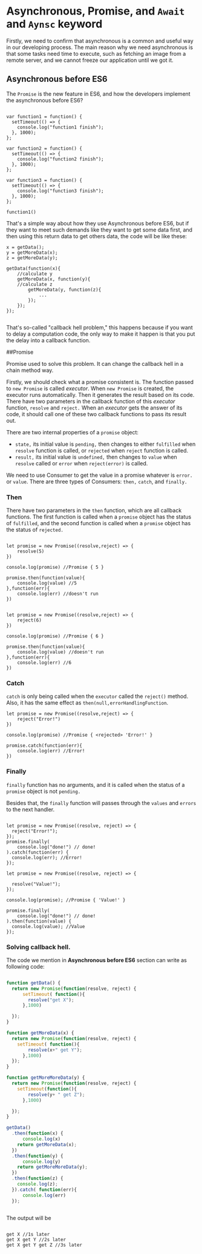 # Asynchronous, Promise, and `Await` and `Aynsc` keyword

Firstly, we need to confirm that asynchronous is a common and useful way in our developing process. The main reason why we need asynchronous is that some tasks need time to execute, such as fetching an image from a remote server, and we cannot freeze our application until we got it. 


## Asynchronous before ES6


The `Promise` is the new feature in ES6, and how the developers implement the asynchronous before ES6?



```

var function1 = function() {
  setTimeout(() => {
    console.log("function1 finish");
  }, 1000);
};

var function2 = function() {
  setTimeout(() => {
    console.log("function2 finish");
  }, 1000);
};

var function3 = function() {
  setTimeout(() => {
    console.log("function3 finish");
  }, 1000);
};

function1()

```

That's a simple way about how they use Asynchronous before ES6, but if  they want to meet such demands like they want to get some data first, and then using this return data to get others data, the code will be like these:

```
x = getData();
y = getMoreData(x);
z = getMoreData(y);

getData(function(x){
    //calculate y
    getMoreData(x, function(y){
    //calculate z
        getMoreData(y, function(z){ 
            ...
        });
    });
});


```

That's so-called "callback hell problem," this happens because if you want to delay a computation code, the only way to make it happen is that you put the delay into a callback function. 

##Promise

Promise used to solve this problem. It can change the callback hell in a chain method way.

Firstly, we should check what a promise consistent is. The function passed to `new Promise` is called *executor*. When `new Promise` is created, the executor runs automatically. Then it generates the result based on its code. There have two parameters in the callback function of this *executor* function, `resolve` and `reject.` When an *executor* gets the answer of its code, it should call one of these two callback functions to pass its result out.


There are two internal properties of a `promise` object:

- `state,` its initial value is `pending,` then changes to either `fulfilled` when `resolve` function is called, or `rejected` when `reject` function is called.
- `result,` its initial value is `undefined,` then changes to `value` when `resolve` called or `error` when `reject(error)` is called. 



We need to use Consumer to get the value in a promise whatever is `error.` 
or `value`. There are three types of Consumers: `then,` `catch`, and `finally.`


### Then

There have two parameters in the `then` function, which are all callback functions. The first function is called when a `promise` object has the status of `fulfilled`, and the second function is called when a `promise` object has the status of `rejected.`




```

let promise = new Promise((resolve,reject) => {
    resolve(5)
})

console.log(promise) //Promise { 5 }

promise.then(function(value){
    console.log(value) //5
},function(err){
    console.log(err) //doesn't run
})

```


```

let promise = new Promise((resolve,reject) => {
    reject(6)
})

console.log(promise) //Promise { 6 }

promise.then(function(value){
    console.log(value) //doesn't run
},function(err){
    console.log(err) //6
})

```


### Catch

`catch` is only being called when the `executor` called the `reject()` method. Also, it has the same effect as `then(null,errorHandlingFunction`.


```
let promise = new Promise((resolve,reject) => {
    reject("Error!")
})

console.log(promise) //Promise { <rejected> 'Error!' }

promise.catch(function(err){
    console.log(err) //Error!
})

```

### Finally
`finally` function has no arguments, and it is called when the status of a `promise` object is not `pending.`

Besides that, the `finally` function will passes through the `values` and `errors` to the next handler.

```

let promise = new Promise((resolve, reject) => { 
  reject("Error!");
});
promise.finally(
    console.log("done!") // done!
).catch(function(err) {
  console.log(err); //Error!
});

```
```
let promise = new Promise((resolve, reject) => {

  resolve("Value!");
});

console.log(promise); //Promise { 'Value!' }

promise.finally(
    console.log("done!") // done!
).then(function(value) {
  console.log(value); //Value
});

```

### Solving callback hell.

The code we mention in **Asynchronous before ES6** section can write as following code:

```javascript

function getData() {
  return new Promise(function(resolve, reject) {
      setTimeout( function(){
        resolve("get X");
      },1000)

  });
}

function getMoreData(x) {
  return new Promise(function(resolve, reject) {
    setTimeout( function(){
        resolve(x+" get Y");
      },1000)
  });
}

function getMoreMoreData(y) {
  return new Promise(function(resolve, reject) {
    setTimeout(function(){
        resolve(y+ " get Z");
      },1000)

  });
}

getData()
  .then(function(x) {
      console.log(x)
    return getMoreData(x);
  })
  .then(function(y) {
      console.log(y)
    return getMoreMoreData(y);
  })
  .then(function(z) {
    console.log(z);
  }).catch( function(err){
      console.log(err)
  });



```

The output will be 

```

get X //1s later
get X get Y //2s later
get X get Y get Z //3s later

```


